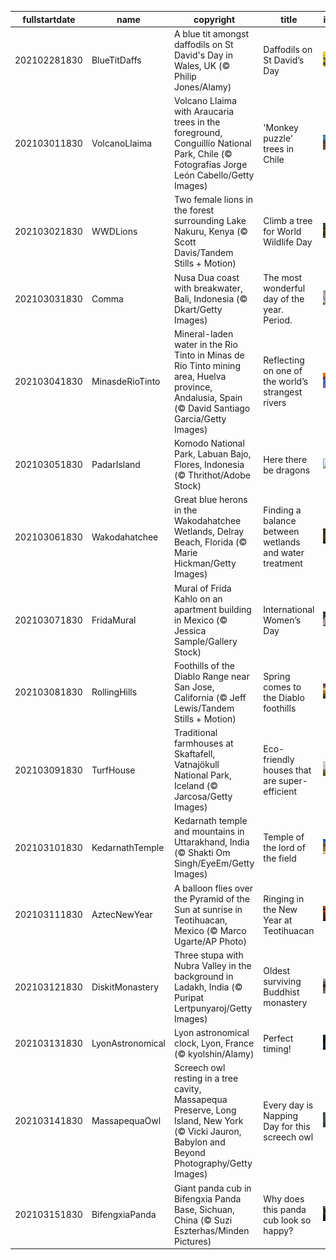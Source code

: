 |fullstartdate|name|copyright|title|image|
|--|--|--|--|--|
202102281830|BlueTitDaffs|A blue tit amongst daffodils on St David's Day in Wales, UK (© Philip Jones/Alamy)|Daffodils on St David’s Day|![](/en-IN/2021/03/202102281830BlueTitDaffs.jpg)|
202103011830|VolcanoLlaima|Volcano Llaima with Araucaria trees in the foreground, Conguillío National Park, Chile (© Fotografías Jorge León Cabello/Getty Images)|'Monkey puzzle' trees in Chile|![](/en-IN/2021/03/202103011830VolcanoLlaima.jpg)|
202103021830|WWDLions|Two female lions in the forest surrounding Lake Nakuru, Kenya (© Scott Davis/Tandem Stills + Motion)|Climb a tree for World Wildlife Day|![](/en-IN/2021/03/202103021830WWDLions.jpg)|
202103031830|Comma|Nusa Dua coast with breakwater, Bali, Indonesia (© Dkart/Getty Images)|The most wonderful day of the year. Period.|![](/en-IN/2021/03/202103031830Comma.jpg)|
202103041830|MinasdeRioTinto|Mineral-laden water in the Rio Tinto in Minas de Rio Tinto mining area, Huelva province, Andalusia, Spain (© David Santiago Garcia/Getty Images)|Reflecting on one of the world’s strangest rivers|![](/en-IN/2021/03/202103041830MinasdeRioTinto.jpg)|
202103051830|PadarIsland|Komodo National Park, Labuan Bajo, Flores, Indonesia (© Thrithot/Adobe Stock)|Here there be dragons|![](/en-IN/2021/03/202103051830PadarIsland.jpg)|
202103061830|Wakodahatchee|Great blue herons in the Wakodahatchee Wetlands, Delray Beach, Florida (© Marie Hickman/Getty Images)|Finding a balance between wetlands and water treatment|![](/en-IN/2021/03/202103061830Wakodahatchee.jpg)|
202103071830|FridaMural|Mural of Frida Kahlo on an apartment building in Mexico (© Jessica Sample/Gallery Stock)|International Women’s Day|![](/en-IN/2021/03/202103071830FridaMural.jpg)|
202103081830|RollingHills|Foothills of the Diablo Range near San Jose, California (© Jeff Lewis/Tandem Stills + Motion)|Spring comes to the Diablo foothills|![](/en-IN/2021/03/202103081830RollingHills.jpg)|
202103091830|TurfHouse|Traditional farmhouses at Skaftafell, Vatnajökull National Park, Iceland (© Jarcosa/Getty Images)|Eco-friendly houses that are super-efficient|![](/en-IN/2021/03/202103091830TurfHouse.jpg)|
202103101830|KedarnathTemple|Kedarnath temple and mountains in Uttarakhand, India (© Shakti Om Singh/EyeEm/Getty Images)|Temple of the lord of the field|![](/en-IN/2021/03/202103101830KedarnathTemple.jpg)|
202103111830|AztecNewYear|A balloon flies over the Pyramid of the Sun at sunrise in Teotihuacan, Mexico (© Marco Ugarte/AP Photo)|Ringing in the New Year at Teotihuacan|![](/en-IN/2021/03/202103111830AztecNewYear.jpg)|
202103121830|DiskitMonastery|Three stupa with Nubra Valley in the background in Ladakh, India (© Puripat Lertpunyaroj/Getty Images)|Oldest surviving Buddhist monastery|![](/en-IN/2021/03/202103121830DiskitMonastery.jpg)|
202103131830|LyonAstronomical|Lyon astronomical clock, Lyon, France (© kyolshin/Alamy)|Perfect timing!|![](/en-IN/2021/03/202103131830LyonAstronomical.jpg)|
202103141830|MassapequaOwl|Screech owl resting in a tree cavity, Massapequa Preserve, Long Island, New York (© Vicki Jauron, Babylon and Beyond Photography/Getty Images)|Every day is Napping Day for this screech owl|![](/en-IN/2021/03/202103141830MassapequaOwl.jpg)|
202103151830|BifengxiaPanda|Giant panda cub in Bifengxia Panda Base, Sichuan, China (© Suzi Eszterhas/Minden Pictures)|Why does this panda cub look so happy?|![](/en-IN/2021/03/202103151830BifengxiaPanda.jpg)|
